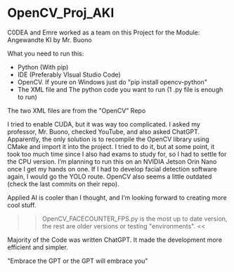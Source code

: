 # OpenCV_Proj_AKI
C0DEA and Emre worked as a team on this Project for the Module: Angewandte KI by Mr. Buono

What you need to run this:
- Python (With pip)
- IDE (Preferably VIsual Studio Code)
- OpenCV. If youre on Windows just do "pip install opencv-python"
- The XML file and The python code you want to run (1 .py file is enough to run)

The two XML files are from the "OpenCV" Repo

I tried to enable CUDA, but it was way too complicated. I asked my professor, Mr. Buono, checked YouTube, and also asked ChatGPT. Apparently, the only solution is to recompile the OpenCV library using CMake and import it into the project. I tried to do it, but at some point, it took too much time since I also had exams to study for, so I had to settle for the CPU version.
I’m planning to run this on an NVIDIA Jetson Orin Nano once I get my hands on one. If I had to develop facial detection software again, I would go the YOLO route. OpenCV also seems a little outdated (check the last commits on their repo).

Applied AI is cooler than I thought, and I’m looking forward to creating more cool stuff. 

>> OpenCV_FACECOUNTER_FPS.py is the most up to date version, the rest are older versions or testing "environments". <<

Majority of the Code was written ChatGPT. It made the development more efficient and simpler. 

"Embrace the GPT or the GPT will embrace you"
